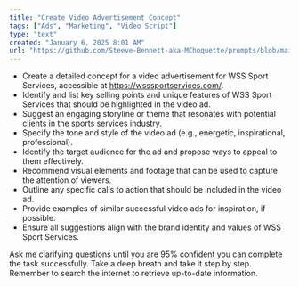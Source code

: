```yaml
---
title: "Create Video Advertisement Concept"
tags: ["Ads", "Marketing", "Video Script"]
type: "text"
created: "January 6, 2025 8:01 AM"
url: "https://github.com/Steeve-Bennett-aka-MChoquette/prompts/blob/main/create_video_advertisement_concept.md"
---
```


- Create a detailed concept for a video advertisement for WSS Sport Services, accessible at https://wsssportservices.com/.
- Identify and list key selling points and unique features of WSS Sport Services that should be highlighted in the video ad.
- Suggest an engaging storyline or theme that resonates with potential clients in the sports services industry.
- Specify the tone and style of the video ad (e.g., energetic, inspirational, professional).
- Identify the target audience for the ad and propose ways to appeal to them effectively.
- Recommend visual elements and footage that can be used to capture the attention of viewers.
- Outline any specific calls to action that should be included in the video ad.
- Provide examples of similar successful video ads for inspiration, if possible.
- Ensure all suggestions align with the brand identity and values of WSS Sport Services.

Ask me clarifying questions until you are 95% confident you can complete the task successfully. Take a deep breath and take it step by step. Remember to search the internet to retrieve up-to-date information.